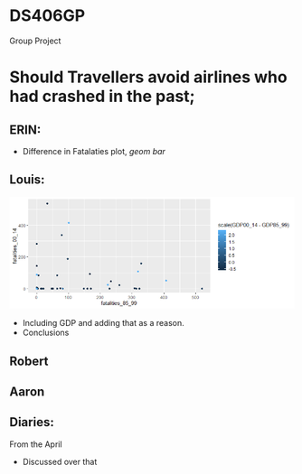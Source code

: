 # DS406GP
Group Project

# Should Travellers avoid airlines who had crashed in the past;  


## ERIN:
- Difference in Fatalaties plot, *geom bar*

## Louis:

![Plotting fatalaties from 2000-2014 and 1985-199](./img/LouisGDPPlot.png "Whatever")

- Including GDP and adding that as a reason.  
- Conclusions

## Robert

## Aaron

## Diaries:  
From the April 
- Discussed over that 

